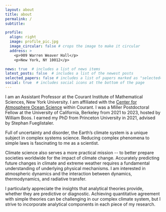 ```yaml
---
layout: about
title: about
permalink: /
subtitle: 

profile:
  align: right
  image: profile_pic.jpg
  image_circular: false # crops the image to make it circular
  address: >
    <p>909 Warren Weaver Hall</p>
    <p>New York, NY 10012</p>

news: true  # includes a list of news items
latest_posts: false  # includes a list of the newest posts
selected_papers: false # includes a list of papers marked as "selected={true}"
social: true  # includes social icons at the bottom of the page
---
```



I am an Assistant Professor at the Courant Institute of Mathematical Sciences, New York University. I am affiliated with the <a href='https://caos.cims.nyu.edu/dynamic/'>Center for Atmosphere Ocean Science</a> within Courant. I was a Miller Postdoctoral Fellow at the University of California, Berkeley from 2021 to 2023, hosted by William Boos. I earned my PhD from Princeton University in 2021, advised by Stephan Fueglistaler.

Full of uncertainty and disorder, the Earth’s climate system is a unique subject in complex systems science. Reducing complex phenomena to simple laws is fascinating to me as a scientist. 

Climate science also serves a more practical mission -- to better prepare societies worldwide for the impact of climate change. Accurately predicting future changes in climate and extreme weather requires a fundamental understanding of underlying physical mechanisms. I am interested in atmospheric dynamics and the interaction between dynamics, thermodynamics, and radiative transfer. 

I particularly appreciate the insights that analytical theories provide, whether they are predictive or diagnostic. Achieving quantitative agreement with simple theories can be challenging in our complex climate system, but I strive to incorporate analytical components in each piece of my research.
